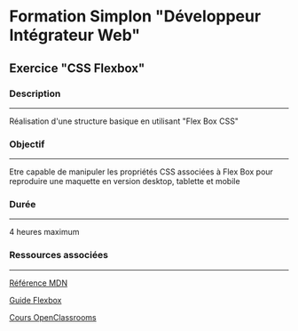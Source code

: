 # Formation Simplon "Développeur Intégrateur Web"

## Exercice "CSS Flexbox"

### Description

---

Réalisation d'une structure basique en utilisant "Flex Box CSS"

### Objectif

---

Etre capable de manipuler les propriétés CSS associées à Flex Box pour reproduire une maquette en version desktop, tablette et mobile

### Durée

---

4 heures maximum

### Ressources associées
------------------------


[Référence MDN](https://developer.mozilla.org/fr/docs/Web/CSS/CSS_Flexible_Box_Layout/Basic_Concepts_of_Flexbox)

[Guide Flexbox](https://css-tricks.com/snippets/css/a-guide-to-flexbox/)

[Cours OpenClassrooms](https://openclassrooms.com/fr/courses/1603881-apprenez-a-creer-votre-site-web-avec-html5-et-css3/3298561-faites-votre-mise-en-page-avec-flexbox)
